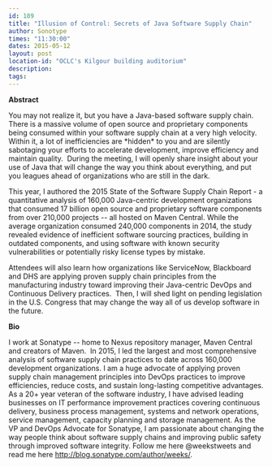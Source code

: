```yaml
---
id: 189
title: "Illusion of Control: Secrets of Java Software Supply Chain"
author: Sonotype
times: "11:30:00"
dates: 2015-05-12
layout: post
location-id: "OCLC's Kilgour building auditorium"  
description: 
tags: 
---
```

 **Abstract**

You may not realize it, but you have a Java-based software supply chain.&nbsp; There is a massive volume of open source and proprietary components being consumed within your software supply chain at a very high velocity. Within it, a lot of inefficiencies are \*hidden\* to you and are silently sabotaging your efforts to accelerate development, improve efficiency and maintain quality.&nbsp; During the meeting, I will openly share insight about your use of Java that will change the way you think about everything, and put you leagues ahead of organizations who are still in the dark.  
  
This year, I authored the 2015 State of the Software Supply Chain Report - a quantitative analysis of 160,000 Java-centric development organizations that consumed 17 billion open source and proprietary software components from over 210,000 projects -- all hosted on Maven Central. While the average organization consumed 240,000 components in 2014, the study revealed evidence of inefficient software sourcing practices, building in outdated components, and using software with known security vulnerabilities or potentially risky license types by mistake.   
  
Attendees will also learn how organizations like ServiceNow, Blackboard and DHS are applying proven supply chain principles from the manufacturing industry toward improving their Java-centric DevOps and Continuous Delivery practices.&nbsp; Then, I will shed light on pending legislation in the U.S. Congress that may change the way all of us develop software in the future.  

**Bio**

I work at Sonatype -- home to Nexus repository manager, Maven Central and creators of Maven.&nbsp; In 2015, I led the largest and most comprehensive analysis of software supply chain practices to date across 160,000 development organizations. I am a huge advocate of applying proven supply chain management principles into DevOps practices to improve efficiencies, reduce costs, and sustain long-lasting competitive advantages. As a 20+ year veteran of the software industry, I have advised leading businesses on IT performance improvement practices covering continuous delivery, business process management, systems and network operations, service management, capacity planning and storage management. As the VP and DevOps Advocate for Sonatype, I am passionate about changing the way people think about software supply chains and improving public safety through improved software integrity. Follow me here @weekstweets and read me here http://blog.sonatype.com/author/weeks/.

